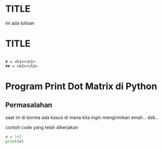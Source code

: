 <h1>TITLE</h1>
<p>ini ada tulisan</p>

# TITLE

```

# = <h1><\h1>
## = <h2><\h2>

```

# **Program Print Dot Matrix di Python**
## Permasalahan

saat ini di borma ada kasus di mana kita ingin mengirimkan email... dsb..

contoh code yang telah dikerjakan

```python
x = 1+2
print(x)
```

